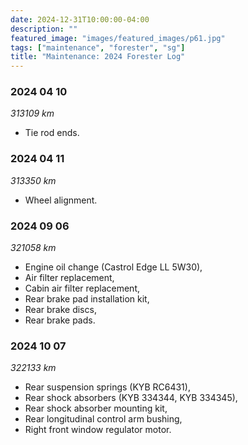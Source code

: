 ```yaml
---
date: 2024-12-31T10:00:00-04:00
description: ""
featured_image: "images/featured_images/p61.jpg"
tags: ["maintenance", "forester", "sg"]
title: "Maintenance: 2024 Forester Log"
---
```


### 2024 04 10
*313109 km*
* Tie rod ends.

### 2024 04 11
*313350 km*
* Wheel alignment.

### 2024 09 06
*321058 km*
* Engine oil change (Castrol Edge LL 5W30),
* Air filter replacement,
* Cabin air filter replacement,
* Rear brake pad installation kit,
* Rear brake discs,
* Rear brake pads.

### 2024 10 07
*322133 km*
* Rear suspension springs (KYB RC6431), 
* Rear shock absorbers (KYB 334344, KYB 334345), 
* Rear shock absorber mounting kit, 
* Rear longitudinal control arm bushing, 
* Right front window regulator motor.
